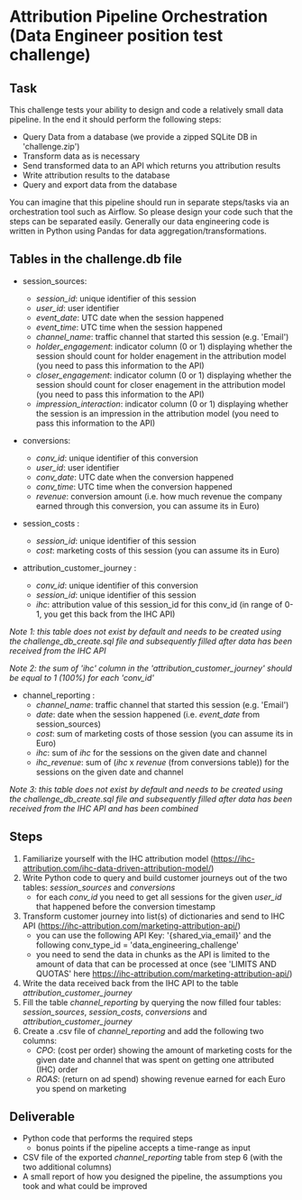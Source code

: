 # Attribution Pipeline Orchestration (Data Engineer position test challenge) 

## Task

This challenge tests your ability to design and code a relatively small data pipeline. 
In the end it should perform the following steps:
- Query Data from a database (we provide a zipped SQLite DB in 'challenge.zip')
- Transform data as is necessary
- Send transformed data to an API which returns you attribution results
- Write attribution results to the database
- Query and export data from the database

You can imagine that this pipeline should run in separate steps/tasks via an orchestration tool such as Airflow. So please design your code such that the steps can be separated easily. Generally our data engineering code is written in Python using Pandas for data aggregation/transformations. 

## Tables in the challenge.db file

* session_sources:
    * *session_id*: unique identifier of this session
    * *user_id*: user identifier
    * *event_date*: UTC date when the session happened
    * *event_time*: UTC time when the session happened
    * *channel_name*: traffic channel that started this session (e.g. 'Email')
    * *holder_engagement*: indicator column (0 or 1) displaying whether the session should count for holder enagement in the attribution model (you need to pass this information to the API)
    * *closer_engagement*: indicator column (0 or 1) displaying whether the session should count for closer enagement in the attribution model (you need to pass this information to the API)
    * *impression_interaction*: indicator column (0 or 1) displaying whether the session is an impression in the attribution model (you need to pass this information to the API)

* conversions:
    * *conv_id*: unique identifier of this conversion
    * *user_id*: user identifier
    * *conv_date*: UTC date when the conversion happened
    * *conv_time*: UTC time when the conversion happened
    * *revenue*: conversion amount (i.e. how much revenue the company earned through this conversion, you can assume its in Euro)

* session_costs :
    * *session_id*: unique identifier of this session
    * *cost*: marketing costs of this session (you can assume its in Euro)

* attribution_customer_journey :
    * *conv_id*: unique identifier of this conversion
    * *session_id*: unique identifier of this session
    * *ihc*: attribution value of this session_id for this conv_id (in range of 0-1, you get this back from the IHC API)

*Note 1: this table does not exist by default and needs to be created using the challenge_db_create.sql file and subsequently filled after data has been received from the IHC API*

*Note 2: the sum of 'ihc' column in the 'attribution_customer_journey' should be equal to 1 (100%) for each 'conv_id'*


* channel_reporting :
    * *channel_name*: traffic channel that started this session (e.g. 'Email')
    * *date*: date when the session happened (i.e. *event_date* from session_sources)
    * *cost*: sum of marketing costs of those session (you can assume its in Euro)
    * *ihc*: sum of *ihc* for the sessions on the given date and channel
    * *ihc_revenue*: sum of (*ihc* x *revenue* (from conversions table)) for the sessions on the given date and channel

*Note 3: this table does not exist by default and needs to be created using the challenge_db_create.sql file and subsequently filled after data has been received from the IHC API and has been combined*

## Steps
1. Familiarize yourself with the IHC attribution model (https://ihc-attribution.com/ihc-data-driven-attribution-model/)
2. Write Python code to query and build customer journeys out of the two tables: *session_sources* and *conversions*
    - for each *conv_id* you need to get all sessions for the given *user_id* that happened before the conversion timestamp
3. Transform customer journey into list(s) of dictionaries and send to IHC API (https://ihc-attribution.com/marketing-attribution-api/)
    - you can use the following API Key: '{shared_via_email}' and the following conv_type_id = 'data_engineering_challenge'
    - you need to send the data in chunks as the API is limited to the amount of data that can be processed at once (see 'LIMITS AND QUOTAS' here https://ihc-attribution.com/marketing-attribution-api/)
4. Write the data received back from the IHC API to the table *attribution_customer_journey*
5. Fill the table *channel_reporting* by querying the now filled four tables: *session_sources*, *session_costs*, *conversions* and *attribution_customer_journey*
6. Create a .csv file of *channel_reporting* and add the following two columns:
    * *CPO*: (cost per order) showing the amount of marketing costs for the given date and channel that was spent on getting one attributed (IHC) order
    * *ROAS*: (return on ad spend) showing revenue earned for each Euro you spend on marketing


## Deliverable

- Python code that performs the required steps
    - bonus points if the pipeline accepts a time-range as input
- CSV file of the exported *channel_reporting* table from step 6 (with the two additional columns)
- A small report of how you designed the pipeline, the assumptions you took and what could be improved